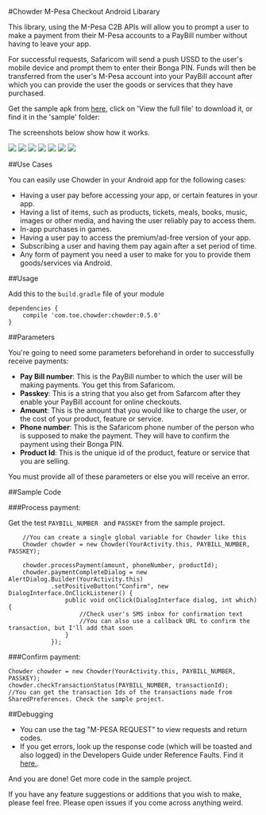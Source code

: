 #Chowder M-Pesa Checkout Android Libarary

This library, using the M-Pesa C2B APIs will allow you to prompt a user to make a payment from their M-Pesa accounts to a PayBill number without having to leave your app. 

For successful requests, Safaricom will send a push USSD to the user's mobile device and prompt them to enter their Bonga PIN. Funds will then be transferred from the user's M-Pesa account into your PayBill account after which you can provide the user the goods or services that they have purchased.

Get the sample apk from [here](https://github.com/IanWambai/Chowder/tree/master/sample/chowder_sample.apk), click on 'View the full file' to download it, or find it in the 'sample' folder:

The screenshots below show how it works.

![](images/hints.png?raw=true)
![](images/details.png?raw=true)
![](images/payment_ready.png?raw=true)
![](images/transaction_in_progress.png?raw=true)
![](images/ussd_push.png?raw=true)
![](images/ussd_accept.png?raw=true)
![](images/transaction_done.png?raw=true)

##Use Cases

You can easily use Chowder in your Android app for the following cases:
* Having a user pay before accessing your app, or certain features in your app.
* Having a list of items, such as products, tickets, meals, books, music, images or other media, and having the user reliably pay to access them.
* In-app purchases in games.
* Having a user pay to access the premium/ad-free version of your app.
* Subscribing a user and having them pay again after a set period of time.
* Any form of payment you need a user to make for you to provide them goods/services via Android.

##Usage

Add this to the `build.gradle` file of your module

    dependencies {
        compile 'com.toe.chowder:chowder:0.5.0'
    }

##Parameters

You're going to need some parameters beforehand in order to successfully receive payments:

+ **Pay Bill number**: This is the PayBill number to which the user will be making payments. You get this from Safaricom.
+ **Passkey**: This is a string that you also get from Safarcom after they enable your PayBill account for online checkouts.
+ **Amount**: This is the amount that you would like to charge the user, or the cost of your product, feature or service.
+ **Phone number**: This is the Safaricom phone number of the person who is supposed to make the payment. They will have to confirm the payment using their Bonga PIN.
+ **Product Id**: This is the unique id of the product, feature or service that you are selling.

You must provide all of these parameters or else you will receive an error.

##Sample Code

###Process payment:

Get the test `PAYBILL_NUMBER ` and `PASSKEY` from the sample project.
    
        //You can create a single global variable for Chowder like this
        Chowder chowder = new Chowder(YourActivity.this, PAYBILL_NUMBER, PASSKEY);

        chowder.processPayment(amount, phoneNumber, productId);
        chowder.paymentCompleteDialog = new AlertDialog.Builder(YourActivity.this)
                .setPositiveButton("Confirm", new DialogInterface.OnClickListener() {
                    public void onClick(DialogInterface dialog, int which) {
                        //Check user's SMS inbox for confirmation text
                        //You can also use a callback URL to confirm the transaction, but I'll add that soon
                    }
                });

###Confirm payment:

    Chowder chowder = new Chowder(YourActivity.this, PAYBILL_NUMBER, PASSKEY);
    chowder.checkTransactionStatus(PAYBILL_NUMBER, transactionId);
    //You can get the transaction Ids of the transactions made from SharedPreferences. Check the sample project.

##Debugging

+ You can use the tag "M-PESA REQUEST" to view requests and return codes.
+ If you get errors, look up the response code (which will be toasted and also logged) in the Developers Guide under Reference Faults. Find it [here.](https://github.com/IanWambai/Chowder/tree/master/files/m-pesa_developers_guide.doc).

And you are done! Get more code in the sample project.

If you have any feature suggestions or additions that you wish to make, please feel free. Please open issues if you come across anything weird.